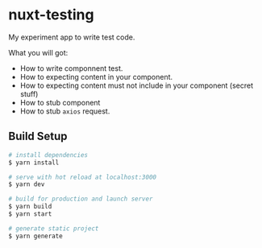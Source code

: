 # nuxt-testing

My experiment app to write test code.

What you will got: 
- How to write componnent test.
- How to expecting content in your component.
- How to expecting content must not include in your component (secret stuff)
- How to stub component
- How to stub `axios` request. 

## Build Setup

``` bash
# install dependencies
$ yarn install

# serve with hot reload at localhost:3000
$ yarn dev

# build for production and launch server
$ yarn build
$ yarn start

# generate static project
$ yarn generate
```

